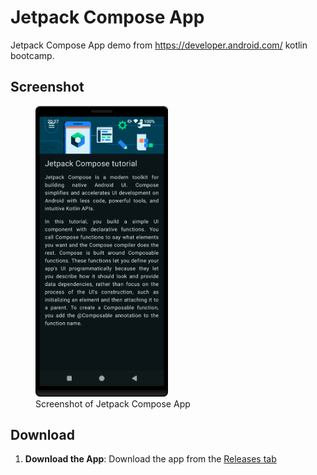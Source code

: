 # Jetpack Compose App 

Jetpack Compose App demo from https://developer.android.com/ kotlin bootcamp.

## Screenshot

<figure>
  <img src="Screenshot.png" alt="Screenshot of Jetpack Compose App" width="50%" />
  <figcaption>Screenshot of Jetpack Compose App</figcaption>
</figure>

## Download
1. **Download the App**: Download the app from the [Releases tab](https://github.com/SoaresPT/AndroidBasics/releases/tag/ComposableBasics1)